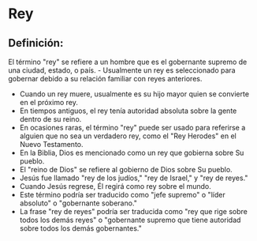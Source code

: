 # Rey

## Definición: 

El término "rey" se refiere a un hombre que es el gobernante supremo de una ciudad, estado, o país.  - Usualmente un rey es seleccionado para gobernar debido a su relación familiar con reyes anteriores.

* Cuando un rey muere, usualmente es su hijo mayor quien se convierte en el próximo rey.
* En tiempos antiguos, el rey tenía autoridad absoluta sobre la gente dentro de su reino.
* En ocasiones raras, el término "rey" puede ser usado para referirse a alguien que no sea un verdadero rey, como el "Rey Herodes" en el Nuevo Testamento.
* En la Biblia, Dios es mencionado como un rey que gobierna sobre Su pueblo.
* El "reino de Dios" se refiere al gobierno de Dios sobre Su pueblo.
* Jesús fue llamado "rey de los judíos," "rey de Israel," y "rey de reyes."
* Cuando Jesús regrese, Él regirá como rey sobre el mundo.
* Este término podría ser traducido como "jefe supremo" o "líder absoluto" o "gobernante soberano."
* La frase "rey de reyes" podría ser traducida como "rey que rige sobre todos los demás reyes" o "gobernante supremo que tiene autoridad sobre todos los demás gobernantes."

